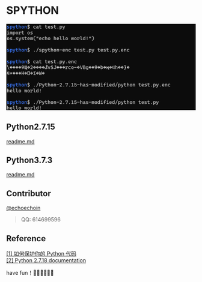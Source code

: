 # SPYTHON

![alt](./src/demo.png)

## Python2.7.15

[readme.md](./spython-2.7.15/readme.md)

## Python3.7.3

[readme.md](./spython-3.7.3/readme.md)

## Contributor

[@echoechoin](https://github.com/echoechoin)   
> QQ: 614699596

## Reference

[[1] 如何保护你的 Python 代码](https://zhuanlan.zhihu.com/p/54296517)  
[[2] Python 2.7.18 documentation](https://docs.python.org/2.7/)

have fun！🤣🤣🤣🤣🤣🤣
